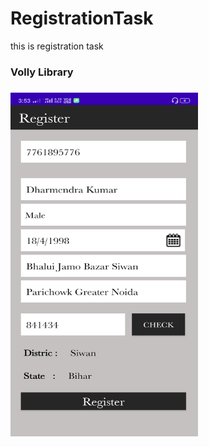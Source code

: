 # RegistrationTask
this is registration task

<h3>Volly Library<h3>
<img src="Screenshots/registrationUI.png" width="300" height="550">
